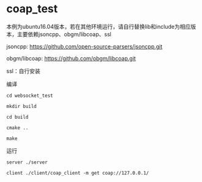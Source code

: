 # coap_test
本例为ubuntu16.04版本，若在其他环境运行，请自行替换lib和include为相应版本，主要依赖jsoncpp、obgm/libcoap、ssl

jsoncpp: https://github.com/open-source-parsers/jsoncpp.git

obgm/libcoap: https://github.com/obgm/libcoap.git

ssl：自行安装

编译

	cd websocket_test

	mkdir build

	cd build

    cmake ..

	make
  

运行

  	server ./server
  
  	client ./client/coap_client -m get coap://127.0.0.1/

